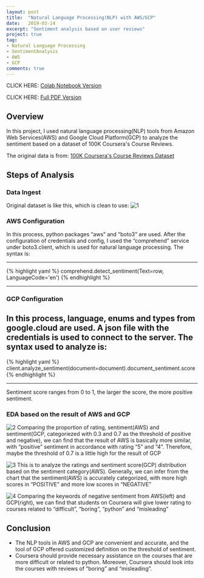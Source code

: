 ```yaml
---
layout: post
title:  "Natural Language Processing(NLP) with AWS/GCP"
date:   2019-03-14
excerpt: "Sentiment analysis based on user reviews"
project: true
tag:
- Natural Language Processing 
- SentimentAnalysis
- AWS
- GCP
comments: true
---
```


CLICK HERE:
[Colab Notebook Version](https://github.com/lmei33/trial/blob/master/NLP_APIs.ipynb)

CLICK HERE:
[Full PDF Version](https://github.com/lmei33/Miscellaneous/blob/master/Natural%20Language%20Processing.pdf)


      
## Overview
In this project, I used natural language processing(NLP) tools from Amazon Web Services(AWS) and Google Cloud Platform(GCP) to analyze the sentiment based on a dataset of 100K Coursera's Course Reviews.

The original data is from:
[100K Coursera's Course Reviews Dataset](https://www.kaggle.com/septa97/100k-courseras-course-reviews-dataset) 

## Steps of Analysis  

### Data Ingest
Original dataset is like this, which is clean to use:
![1](https://raw.githubusercontent.com/lmei33/lmei33.github.io/master/assets/img/nlp/nlp1.PNG) 


### AWS Configuration 
In this process, python packages “aws” and “boto3” are used. After the configuration of credentials and config, I used the “comprehend” service under boto3.client, which is used for natural language processing. The syntax is:

---

{% highlight yaml %}
comprehend.detect_sentiment(Text=row, LanguageCode='en')
{% endhighlight %}

---

### GCP Configuration 
In this process, language, enums and types from google.cloud are used. A json file with the credentials is used to connect to the server. The syntax used to analyze is:
---

{% highlight yaml %}
client.analyze_sentiment(document=document).document_sentiment.score
{% endhighlight %}

---
Sentiment score ranges from 0 to 1, the larger the score, the more positive sentiment.

### EDA based on the result of AWS and GCP
![2](https://raw.githubusercontent.com/lmei33/lmei33.github.io/master/assets/img/nlp/nlp2.PNG) 
Comparing the proportion of rating, sentiment(AWS) and sentiment(GCP, categoriezed with 0.3 and 0.7 as the threshold of positive and negative), we can find that the result of AWS is basically more similar, with “positive” sentiment in accordance with rating “5” and “4”. Therefore, maybe the threshold of 0.7 is a little high for the result of GCP

![3](https://raw.githubusercontent.com/lmei33/lmei33.github.io/master/assets/img/nlp/nlp3.PNG) 
This is to analyze the ratings and sentiment score(GCP) distribution based on the sentiment category(AWS). Generally, we can infer from the chart that the sentiment(AWS) is accurately categorized, with more high scores in “POSITIVE” and more low scores in “NEGATIVE”

![4](https://raw.githubusercontent.com/lmei33/lmei33.github.io/master/assets/img/nlp/nlp4.PNG) 
Comparing the keywords of negative sentiment from AWS(left) and GCP(right), we can find that students on Coursera will give lower rating to courses related to “difficult”, “boring”, “python” and “misleading”

## Conclusion
* The NLP tools in AWS and GCP are convenient and accurate, and the tool of GCP offered customized definition on the threshold of sentiment.
* Coursera should provide necessary assistance on the courses that are more difficult or related to python. Moreover, Coursera should look into the courses with reviews of “boring” and “misleading”.
